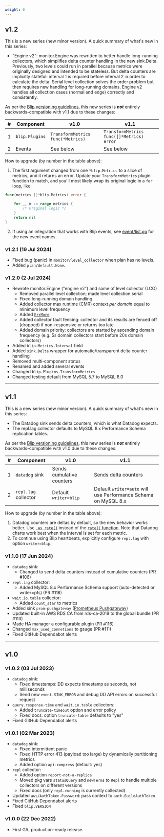 ```yaml
---
weight: 0
---
```


## v1.2

This is a new series (new minor version).
A quick summary of what's new in this series:

* "Engine v2": monitor.Engine was rewritten to better handle long-running collectors, which simplifies delta counter handling in the new sink.Delta.
Previously, two levels could run in parallel because metrics were originally designed and intended to be stateless.
But delta counters are implicitly stateful: interval 1 is required before interval 2 in order to calculate the delta.
Serial level collection solves the order problem but then requires new handling for long-running domains.
Engine v2 handles all collection cases (normal and edge) correctly and consistently.

As per the [Blip versioning guidelines](https://github.com/cashapp/blip/blob/main/CONTRIBUTING.md#versioning), this new series is ***not*** entirely backwards-compatible with v1.1 due to these changes:

|# |Component|v1.0|v1.1|
|--|---------|----|----|
|1 |`blip.Plugins`|`TransformMetrics func(*Metrics)`|`TransformMetrics func([]*Metrics) error`|
|2 |Events|See below|See below|

How to upgrade (by number in the table above):

1. The first argument changed from one `*blip.Metrics` to a slice of metrics, and it returns an error.
Update your `TransformMetrics` plugin function to match, and you'll most likely wrap its original logic in a `for` loop, like:

```go
func(metrics []*blip.Metrics) error {

    for _, m := range metrics {
        /* Original logic */
    }
    return nil
}
```

2. If using an integration that works with Blip events, see [event/list.go](https://github.com/cashapp/blip/blob/main/event/list.go) for the new event names.

### v1.2.1 (19 Jul 2024)

* Fixed bug (panic) in `monitor/level_collector` when plan has no levels.
* Added `plan/default.None`.

### v1.2.0 (2 Jul 2024)

* Rewrote monitor.Engine ("engine v2") and some of level collector (LCO)
  * Removed parallel level collection; made level collection serial
  * Fixed long-running domain handling
  * Added collector max runtime (CMR) context _per domain_ equal to minimum level frequency
  * Added [`ErrMore`](https://block.github.io/blip/develop/collectors/#long-running)
  * Added collector fault fencing: collector and its results are fenced off (dropped) if non-responsive or returns too late
  * Added domain priority: collectors are started by ascending domain frequency (e.g. 5s domain collectors start before 20s domain collectors)
* Added `blip.Metrics.Interval` field
* Added `sink.Delta` wrapper for automatic/transparent delta counter handling
* Removed multi-component status
* Renamed and added several events
* Changed `blip.Plugins.TransformMetrics`
* Changed testing default from MySQL 5.7 to MySQL 8.0

---

## v1.1

This is a new series (new minor version).
A quick summary of what's new in this series:

* The Datadog sink sends delta counters, which is what Datadog expects.
* The repl.lag collector defaults to MySQL 8.x Performance Schema replication tables.

As per the [Blip versioning guidelines](https://github.com/cashapp/blip/blob/main/CONTRIBUTING.md#versioning), this new series is ***not*** entirely backwards-compatible with v1.0 due to these changes:

|# |Component|v1.0|v1.1|
|--|---------|----|----|
|1 |`datadog` sink|Sends cumulative counters|Sends delta counters|
|2 |`repl.lag` collector|Default `writer=blip`|Default `writer=auto` will use Performance Schema on MySQL 8.x|

How to upgrade (by number in the table above):

1. Datadog counters are deltas by default, so the new behavior works better. Use [`.as_rate()`](https://docs.datadoghq.com/metrics/custom_metrics/type_modifiers/?tab=count) instead of the [`rate()` function](https://docs.datadoghq.com/dashboards/functions/rate/). Note that Datadog charts work best when the interval is set for each metric.
2. To continue using Blip heartbeats, explicitly configure `repl.lag` with option `writer=blip`.

### v1.1.0 (17 Jun 2024)

* `datadog` sink:
  * Changed to send delta counters instead of cumulative counters (PR #106)
* `repl.lag` collector:
  * Added MySQL 8.x Performance Schema support (auto-detected or writer=pfs) (PR #118)
* `wait.io.table` collector:
  * Added `count_star` to metrics
* Added sink `prom-pushgateway` ([Prometheus Pushgateway](https://github.com/prometheus/pushgateway))
* Updated built-in AWS RDS CA from rds-ca-2019 to the global bundle (PR #113)
* Made HA manager a configurable plugin (PR #116)
* Changed `max_used_connetions` to gauge (PR #111)
* Fixed GitHub Dependabot alerts

---

## v1.0

### v1.0.2 (03 Jul 2023)

* `datadog` sink:
  * Fixed timestamps: DD expects timestamp as seconds, not milliseconds
  * Send new `event.SINK_ERROR` and debug DD API errors on successful request
* `query.response-time` and `wait.io.table` collectors:
  * Added `truncate-timeout` option and error policy
  * Fixed docs: option `truncate-table` defaults to "yes"
* Fixed GitHub Dependabot alerts

### v1.0.1 (02 Mar 2023)

* `datadog` sink:
  * Fixed intermittent panic
  * Fixed HTTP error 413 (payload too large) by dynamically partitioning metrics
  * Added option `api-compress` (default: yes)
* `repl` collector:
  * Added option `report-not-a-replica`
  * Moved pkg vars `statusQuery` and `newTerms` to `Repl` to handle multiple collectors on different versions
  * Fixed docs (only `repl.running` is currently collected)
* Updated `aws/AuthToken.Password`: pass context to `auth.BuildAuthToken`
* Fixed GitHub Dependabot alerts
* Fixed `blip.VERSION`

### v1.0.0 (22 Dec 2022)

* First GA, production-ready release.
